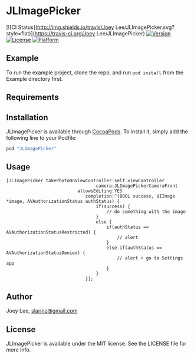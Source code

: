 # JLImagePicker

[![CI Status](http://img.shields.io/travis/Joey Lee/JLImagePicker.svg?style=flat)](https://travis-ci.org/Joey Lee/JLImagePicker)
[![Version](https://img.shields.io/cocoapods/v/JLImagePicker.svg?style=flat)](http://cocoapods.org/pods/JLImagePicker)
[![License](https://img.shields.io/cocoapods/l/JLImagePicker.svg?style=flat)](http://cocoapods.org/pods/JLImagePicker)
[![Platform](https://img.shields.io/cocoapods/p/JLImagePicker.svg?style=flat)](http://cocoapods.org/pods/JLImagePicker)

## Example

To run the example project, clone the repo, and run `pod install` from the Example directory first.

## Requirements

## Installation

JLImagePicker is available through [CocoaPods](http://cocoapods.org). To install
it, simply add the following line to your Podfile:

```ruby
pod "JLImagePicker"
```

## Usage
```
[JLImagePicker takePhotoOnViewController:self.viewController
                                  camera:JLImagePickerCameraFront
                           allowsEditing:YES
                              completion:^(BOOL success, UIImage *image, AVAuthorizationStatus authStatus) {
                                  if(success) {
                                      // do something with the image
                                  }
                                  else {
                                      if(authStatus == AVAuthorizationStatusRestricted) {
                                          // alert
                                      }
                                      else if(authStatus == AVAuthorizationStatusDenied) {
                                          // alert + go to Settings app
                                      }
                                  }
                              }];
```

## Author

Joey Lee, slarinz@gmail.com

## License

JLImagePicker is available under the MIT license. See the LICENSE file for more info.
